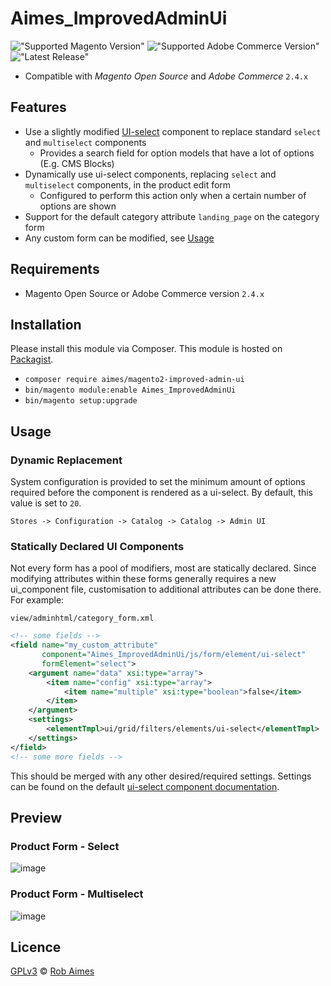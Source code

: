 # Aimes_ImprovedAdminUi
!["Supported Magento Version"][magento-badge] !["Supported Adobe Commerce Version"][commerce-badge] !["Latest Release"][release-badge]

* Compatible with _Magento Open Source_ and _Adobe Commerce_ `2.4.x`

## Features
* Use a slightly modified [UI-select][ui-select-docs] component to replace standard `select` and `multiselect` components
  * Provides a search field for option models that have a lot of options (E.g. CMS Blocks)
* Dynamically use ui-select components, replacing `select` and `multiselect` components, in the product edit form
  * Configured to perform this action only when a certain number of options are shown
* Support for the default category attribute `landing_page` on the category form
* Any custom form can be modified, see [Usage](#statically-declared-ui-components)  

## Requirements
* Magento Open Source or Adobe Commerce version `2.4.x`

## Installation
Please install this module via Composer. This module is hosted on [Packagist][packagist].

* `composer require aimes/magento2-improved-admin-ui`
* `bin/magento module:enable Aimes_ImprovedAdminUi`
* `bin/magento setup:upgrade`

## Usage

### Dynamic Replacement
System configuration is provided to set the minimum amount of options required before the component is rendered as a ui-select. By default, this value is set to `20`.

`Stores -> Configuration -> Catalog -> Catalog -> Admin UI`

### Statically Declared UI Components

Not every form has a pool of modifiers, most are statically declared. Since modifying attributes within these forms generally requires a new ui_component file, customisation to additional attributes can be done there. For example:

`view/adminhtml/category_form.xml`
```xml
<!-- some fields -->
<field name="my_custom_attribute"
       component="Aimes_ImprovedAdminUi/js/form/element/ui-select"
       formElement="select">
    <argument name="data" xsi:type="array">
        <item name="config" xsi:type="array">
            <item name="multiple" xsi:type="boolean">false</item>
        </item>
    </argument>
    <settings>
        <elementTmpl>ui/grid/filters/elements/ui-select</elementTmpl>
    </settings>
</field>
<!-- some more fields -->
```

This should be merged with any other desired/required settings. Settings can be found on the default [ui-select component documentation][ui-select-docs].

## Preview

### Product Form - Select

![image](https://github.com/user-attachments/assets/96a6070c-0267-4d9d-93ea-09912f529b2c)

### Product Form - Multiselect

![image](https://github.com/user-attachments/assets/46128ea7-e966-45bf-9948-1f61b698e41a)


## Licence
[GPLv3][gpl] © [Rob Aimes][author]

[magento-badge]:https://img.shields.io/badge/Magento-2.4.x-orange.svg?logo=Magento&style=for-the-badge
[commerce-badge]:https://img.shields.io/badge/Adobe%20Commerce-2.4.x-red.svg?logo=Adobe&style=for-the-badge
[release-badge]:https://img.shields.io/github/v/release/robaimes/magento2-improved-admin-ui?style=for-the-badge
[packagist]:https://packagist.org/packages/aimes/magento2-improved-admin-ui
[gpl]:https://www.gnu.org/licenses/gpl-3.0.en.html
[author]:https://aimes.dev/
[ui-select-docs]:https://developer.adobe.com/commerce/frontend-core/ui-components/components/secondary-ui-select/
